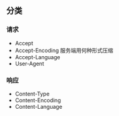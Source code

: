 ## 分类

### 请求

* Accept
* Accept-Encoding 服务端用何种形式压缩
* Accept-Language
* User-Agent

### 响应

* Content-Type
* Content-Encoding
* Content-Language
